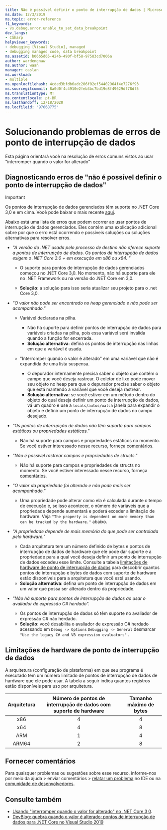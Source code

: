 ```yaml
---
title: Não é possível definir o ponto de interrupção de dados | Microsoft Docs
ms.date: 12/3/2019
ms.topic: error-reference
f1_keywords:
- vs.debug.error.unable_to_set_data_breakpoint
dev_langs:
- CSharp
helpviewer_keywords:
- debugging [Visual Studio], managed
- debugging managed code, data breakpoint
ms.assetid: b06b5d65-424b-490f-bf58-97583cd7006a
author: wardengnaw
ms.author: waan
manager: caslan
ms.workload:
- multiple
ms.openlocfilehash: 4cded3bfdb6adc206f02ef54402964f4e7276f93
ms.sourcegitcommit: 8a0d0f4c4910e2feb3bc7bd19e8f49629df78df5
ms.translationtype: MT
ms.contentlocale: pt-BR
ms.lasthandoff: 12/18/2020
ms.locfileid: "97668775"
---
```

# <a name="troubleshooting-data-breakpoint-errors"></a>Solucionando problemas de erros de ponto de interrupção de dados
Esta página orientará você na resolução de erros comuns vistos ao usar "interromper quando o valor for alterado"

## <a name="diagnosing-unable-to-set-data-breakpoint-errors"></a>Diagnosticando erros de "não é possível definir o ponto de interrupção de dados"
> [!IMPORTANT]
> Os pontos de interrupção de dados gerenciados têm suporte no .NET Core 3,0 e em cima. Você pode baixar o mais recente [aqui](https://dotnet.microsoft.com/download).

Abaixo está uma lista de erros que podem ocorrer ao usar pontos de interrupção de dados gerenciados. Eles contêm uma explicação adicional sobre por que o erro está ocorrendo e possíveis soluções ou soluções alternativas para resolver erros.

- *"A versão do .NET usada pelo processo de destino não oferece suporte a pontos de interrupção de dados. Os pontos de interrupção de dados exigem o .NET Core 3.0 + em execução em x86 ou x64. "*

  - O suporte para pontos de interrupção de dados gerenciados começou no .NET Core 3,0. No momento, não há suporte para ele no .NET Framework ou na versão do .NET Core em 3,0. 
    
  - **Solução**: a solução para isso seria atualizar seu projeto para o .net Core 3,0.

- *"O valor não pode ser encontrado no heap gerenciado e não pode ser acompanhado."*
  - Variável declarada na pilha.
    - Não há suporte para definir pontos de interrupção de dados para variáveis criadas na pilha, pois essa variável será inválida quando a função for encerrada.
    - **Solução alternativa**: defina os pontos de interrupção nas linhas em que a variável é usada.

  - "Interromper quando o valor é alterado" em uma variável que não é expandida de uma lista suspensa.
    - O depurador internamente precisa saber o objeto que contém o campo que você deseja rastrear. O coletor de lixo pode mover seu objeto no heap para que o depurador precise saber o objeto que está mantendo a variável que você deseja rastrear. 
    - **Solução alternativa**: se você estiver em um método dentro do objeto do qual deseja definir um ponto de interrupção de dados, vá um quadro e use a `locals/autos/watch` janela para expandir o objeto e definir um ponto de interrupção de dados no campo desejado.

- *"Os pontos de interrupção de dados não têm suporte para campos estáticos ou propriedades estáticas."*
    
  - Não há suporte para campos e propriedades estáticos no momento. Se você estiver interessado nesse recurso, forneça [comentários](#provide-feedback).

- *"Não é possível rastrear campos e propriedades de structs."*

  - Não há suporte para campos e propriedades de structs no momento. Se você estiver interessado nesse recurso, forneça [comentários](#provide-feedback).

- *"O valor da propriedade foi alterado e não pode mais ser acompanhado."*

  - Uma propriedade pode alterar como ela é calculada durante o tempo de execução e, se isso acontecer, o número de variáveis que a propriedade depende aumentará e poderá exceder a limitação de hardware. Veja `"The property is dependent on more memory than can be tracked by the hardware."` abaixo.

- *"A propriedade depende de mais memória do que pode ser controlada pelo hardware."*
    
  - Cada arquitetura tem um número definido de bytes e pontos de interrupção de dados de hardware que ele pode dar suporte e a propriedade para a qual você deseja definir um ponto de interrupção de dados excedeu esse limite. Consulte a tabela [limitações de hardware de ponto de interrupção de dados](#data-breakpoint-hardware-limitations) para descobrir quantos pontos de interrupção e bytes de dados com suporte de hardware estão disponíveis para a arquitetura que você está usando. 
  - **Solução alternativa**: defina um ponto de interrupção de dados em um valor que possa ser alterado dentro da propriedade.

- *"Não há suporte para pontos de interrupção de dados ao usar o avaliador de expressão C# herdado".*

  - Os pontos de interrupção de dados só têm suporte no avaliador de expressão C# não herdado. 
  - **Solução**: você desabilita o avaliador de expressão C# herdado acessando em `Debug -> Options` `Debugging -> General` desmarcar `"Use the legacy C# and VB expression evaluators"` .

## <a name="data-breakpoint-hardware-limitations"></a>Limitações de hardware de ponto de interrupção de dados

A arquitetura (configuração de plataforma) em que seu programa é executado tem um número limitado de pontos de interrupção de dados de hardware que ele pode usar. A tabela a seguir indica quantos registros estão disponíveis para uso por arquitetura.

| Arquitetura | Número de pontos de interrupção de dados com suporte de hardware | Tamanho máximo de bytes|
| :-------------: |:-------------:| :-------------:|
| x86 | 4 | 4 |
| x64 | 4 | 8 |
| ARM | 1 | 4 |
| ARM64 | 2 | 8 |

## <a name="provide-feedback"></a>Fornecer comentários

Para quaisquer problemas ou sugestões sobre esse recurso, informe-nos por meio da ajuda > enviar comentários > [relatar um problema](../ide/how-to-report-a-problem-with-visual-studio.md) no IDE ou na [comunidade de desenvolvedores](https://aka.ms/feedback/suggest?space=8).

## <a name="see-also"></a>Consulte também

- [Usando "interromper quando o valor for alterado" no .NET Core 3,0](using-breakpoints.md#BKMK_set_a_data_breakpoint_native_cplusplus).
- [DevBlog: quebra quando o valor é alterado: pontos de interrupção de dados para .NET Core no Visual Studio 2019](https://devblogs.microsoft.com/visualstudio/break-when-value-changes-data-breakpoints-for-net-core-in-visual-studio-2019/)
